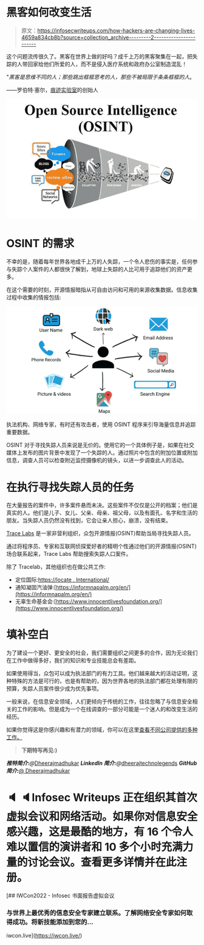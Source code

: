 # 黑客如何改变生活

> 原文：<https://infosecwriteups.com/how-hackers-are-changing-lives-4659a834cb8b?source=collection_archive---------2----------------------->

这个问题流传很久了。黑客在世界上做的好吗？成千上万的黑客聚集在一起，把失踪的人带回家给他们所爱的人，而不是侵入医疗系统和政府办公室制造混乱！

"*黑客是思维不同的人；那些跳出框框思考的人，那些不被局限于条条框框的人*。

——罗伯特·塞尔，[痕迹实验室](https://www.tracelabs.org/)的创始人

![](img/3de53fe393a694332a656b145004e7f8.png)

# OSINT 的需求

不幸的是，随着每年世界各地成千上万的人失踪，一个令人悲伤的事实是，任何参与失踪个人案件的人都很快了解到，地球上失踪的人比可用于追踪他们的资产更多。

在这个需要的时刻，开源情报暗指从可自由访问和可用的来源收集数据。信息收集过程中收集的情报包括:

![](img/9bf883c47d9f2b72c849a8d174fd2b7b.png)

执法机构、网络专家，有时还有攻击者，使用 OSINT 程序来引导海量信息并追踪重要数据。

OSINT 对于寻找失踪人员来说是无价的。使用它的一个具体例子是，如果在社交媒体上发布的图片背景中发现了一个失踪的人。通过照片中包含的附加位置或附加信息，调查人员可以检查附近监控摄像机的镜头，以进一步调查此人的活动。

# **在执行寻找失踪人员的任务**

在大量报告的案件中，许多案件悬而未决。这些案件不仅仅是公开的档案；他们是真实的人。他们是儿子、女儿、父亲、母亲、祖父母，以及有面孔、名字和生活的朋友。当失踪人员仍然没有找到，它会让亲人担心，崩溃，没有结束。

[Trace Labs](https://www.tracelabs.org/) 是一家非营利组织，众包开源情报(OSINT)帮助当局寻找失踪人员。

通过将程序员、专家和互联网侦探爱好者的精明个性通过他们的开源情报(OSINT)场合联系起来，Trace Labs 帮助搜索失踪人口案件。

除了 Tracelab，其他组织也在做公共工作:

*   定位国际:[https://locate . International/](https://locate.international/)
*   通知凝固汽油弹:[https://informnapalm.org/en/](https://informnapalm.org/en/)
*   无辜生命基金会:[https://www.innocentlivesfoundation.org/](https://www.innocentlivesfoundation.org/)

# **填补空白**

为了建设一个更好、更安全的社会，我们需要组织之间更多的合作，因为无论我们在工作中做得多好，我们的知识和专业技能总会有差距。

如果使用得当，众包可以成为执法部门的有力工具。他们越来越大的活动证明，这种特殊的方法是可行的，也是有帮助的，因为世界各地的执法部门都在处理有限的预算，失踪人员案件很少成为优先事项。

一般来说，在信息安全领域，人们更倾向于传统的工作，往往忽略了与信息安全相关的工作的影响。但是成为一个在线调查的一部分可能是一个迷人的和改变生活的经历。

如果你觉得这是你感兴趣和有潜力的领域，你可以在这里[查看不同公司提供的多种工作。](https://www.osint-jobs.com/)

> **下期特写再见:)**

***推特简介:****@*[Dheerajmadhukar](https://twitter.com/Dheerajmadhukar)
***LinkedIn 简介:****@*[dheerajtechnolegends](https://www.linkedin.com/in/dheerajtechnolegends/)
***GitHub 简介:***[@ Dheerajmadhukar](https://github.com/Dheerajmadhukar/)

# 🔈 🔈Infosec Writeups 正在组织其首次虚拟会议和网络活动。如果你对信息安全感兴趣，这是最酷的地方，有 16 个令人难以置信的演讲者和 10 多个小时充满力量的讨论会议。查看更多详情并在此注册。

[](https://iwcon.live/) [## IWCon2022 - Infosec 书面报告虚拟会议

### 与世界上最优秀的信息安全专家建立联系。了解网络安全专家如何取得成功。将新技能添加到您的…

iwcon.live](https://iwcon.live/)